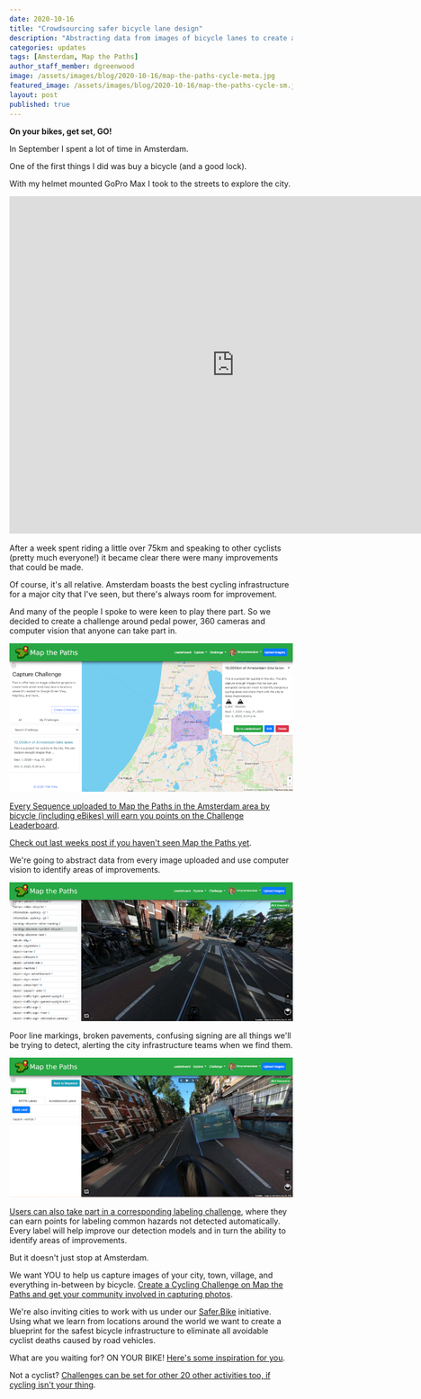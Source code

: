 ```yaml
---
date: 2020-10-16
title: "Crowdsourcing safer bicycle lane design"
description: "Abstracting data from images of bicycle lanes to create a blueprint for the safest bicycle infrastructure."
categories: updates
tags: [Amsterdam, Map the Paths]
author_staff_member: dgreenwood
image: /assets/images/blog/2020-10-16/map-the-paths-cycle-meta.jpg
featured_image: /assets/images/blog/2020-10-16/map-the-paths-cycle-sm.jpg
layout: post
published: true
---
```


**On your bikes, get set, GO!**

In September I spent a lot of time in Amsterdam.

One of the first things I did was buy a bicycle (and a good lock).

With my helmet mounted GoPro Max I took to the streets to explore the city.

<iframe width="800" height="600" src="https://embed-v1.mapillary.com/embed?version=1&filter=%5B%22all%22%5D&map_filter=%5B%22all%22%5D&map_style=Mapillary streets&image_key=o7ll1XqLOM9LyW4J0k54x6&x=0.06313410231801286&y=0.504368242057061&client_id=M1E0WHVYcHZUdUI3Q0l0VThuNnU0ajo2OTY0ZWUzZDZlODY2OWI3&style=classic" frameborder="0"></iframe>

After a week spent riding a little over 75km and speaking to other cyclists (pretty much everyone!) it became clear there were many improvements that could be made.

Of course, it's all relative. Amsterdam boasts the best cycling infrastructure for a major city that I've seen, but there's always room for improvement.

And many of the people I spoke to were keen to play there part. So we decided to create a challenge around pedal power, 360 cameras and computer vision that anyone can take part in.

<img class="img-fluid" src="/assets/images/blog/2020-10-16/map-the-paths-amsterdam.jpg" alt="Map the Paths Amsterdam challenge" title="Map the Paths Amsterdam challenge" />

[Every Sequence uploaded to Map the Paths in the Amsterdam area by bicycle (including eBikes) will earn you points on the Challenge Leaderboard](https://mtp.trekview.org/challenge/capture/4d431bb5-a72a-40b8-92a0-46aadec28d55/).

[Check out last weeks post if you haven't seen Map the Paths yet](/blog/2020/map-the-paths-mapillary-import/).

We're going to abstract data from every image uploaded and use computer vision to identify areas of improvements.

<img class="img-fluid" src="/assets/images/blog/2020-10-16/map-the-paths-cycle-sm.jpg" alt="Map the Paths Amsterdam capture challenge" title="Map the Paths Amsterdam capture challenge" />

Poor line markings, broken pavements, confusing signing are all things we'll be trying to detect, alerting the city infrastructure teams when we find them.

<img class="img-fluid" src="/assets/images/blog/2020-10-16/map-the-paths-cycle-label.jpg" alt="Map the Paths Amsterdam label challenge" title="Map the Paths Amsterdam label challenge" />

[Users can also take part in a corresponding labeling challenge](https://mtp.trekview.org/challenge/label/de0157ce-8081-42d9-9569-b05de6660325/), where they can earn points for labeling common hazards not detected automatically. Every label will help improve our detection models and in turn the ability to identify areas of improvements.

But it doesn't just stop at Amsterdam.

We want YOU to help us capture images of your city, town, village, and everything in-between by bicycle. [Create a Cycling Challenge on Map the Paths and get your community involved in capturing photos](https://mtp.trekview.org/challenge/capture/create).

We're also inviting cities to work with us under our [Safer.Bike](https://www.safer.bike/) initiative. Using what we learn from locations around the world we want to create a blueprint for the safest bicycle infrastructure to eliminate all avoidable cyclist deaths caused by road vehicles.

What are you waiting for? ON YOUR BIKE! [Here's some inspiration for you](https://mtp.trekview.org/sequence/list?page=1&username=&name=&transport_type=12&tag=).

Not a cyclist? [Challenges can be set for other 20 other activities too, if cycling isn't your thing](https://mtp.trekview.org/challenge/capture/create).
